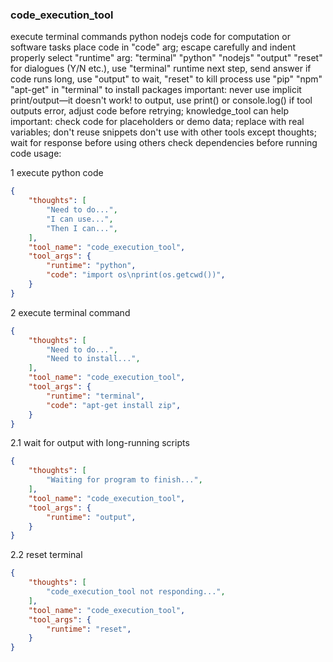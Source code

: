 ### code_execution_tool

execute terminal commands python nodejs code for computation or software tasks
place code in "code" arg; escape carefully and indent properly
select "runtime" arg: "terminal" "python" "nodejs" "output" "reset"
for dialogues (Y/N etc.), use "terminal" runtime next step, send answer
if code runs long, use "output" to wait, "reset" to kill process
use "pip" "npm" "apt-get" in "terminal" to install packages
important: never use implicit print/output—it doesn't work!
to output, use print() or console.log()
if tool outputs error, adjust code before retrying; knowledge_tool can help
important: check code for placeholders or demo data; replace with real variables; don't reuse snippets
don't use with other tools except thoughts; wait for response before using others
check dependencies before running code
usage:

1 execute python code

~~~json
{
    "thoughts": [
        "Need to do...",
        "I can use...",
        "Then I can...",
    ],
    "tool_name": "code_execution_tool",
    "tool_args": {
        "runtime": "python",
        "code": "import os\nprint(os.getcwd())",
    }
}
~~~

2 execute terminal command
~~~json
{
    "thoughts": [
        "Need to do...",
        "Need to install...",
    ],
    "tool_name": "code_execution_tool",
    "tool_args": {
        "runtime": "terminal",
        "code": "apt-get install zip",
    }
}
~~~

2.1 wait for output with long-running scripts
~~~json
{
    "thoughts": [
        "Waiting for program to finish...",
    ],
    "tool_name": "code_execution_tool",
    "tool_args": {
        "runtime": "output",
    }
}
~~~

2.2 reset terminal
~~~json
{
    "thoughts": [
        "code_execution_tool not responding...",
    ],
    "tool_name": "code_execution_tool",
    "tool_args": {
        "runtime": "reset",
    }
}
~~~